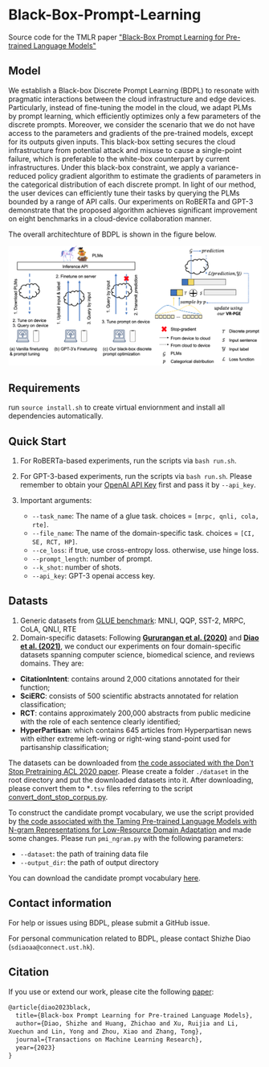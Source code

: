 # Black-Box-Prompt-Learning

Source code for the TMLR paper ["Black-Box Prompt Learning for Pre-trained Language Models"](https://arxiv.org/abs/2201.08531)

## Model

We establish a Black-box Discrete Prompt Learning (BDPL) to resonate with pragmatic interactions between the cloud infrastructure and edge devices. 
Particularly, instead of fine-tuning the model in the cloud, we adapt PLMs by prompt learning, which efficiently optimizes only a few parameters of the discrete prompts.
Moreover, we consider the scenario that we do not have access to the parameters and gradients of the pre-trained models, except for its outputs given inputs. 
This black-box setting secures the cloud infrastructure from potential attack and misuse to cause a single-point failure, which is preferable to the white-box counterpart by current infrastructures. 
Under this black-box constraint, we apply a variance-reduced policy gradient algorithm to estimate the gradients of parameters in the categorical distribution of each discrete prompt. 
In light of our method, the user devices can efficiently tune their tasks by querying the PLMs bounded by a range of API calls. 
Our experiments on RoBERTa and GPT-3 demonstrate that the proposed algorithm achieves significant improvement on eight benchmarks in a cloud-device collaboration manner. 

The overall architechture of BDPL is shown in the figure below.

![image info](./assets/blackbox-prompt-model-v6.png)

## Requirements
run `source install.sh` to create virtual enviornment and install all dependencies automatically.

## Quick Start
1. For RoBERTa-based experiments, run the scripts via `bash run.sh`. 


2. For GPT-3-based experiments, run the scripts via `bash run.sh`. Please remember to obtain your [OpenAI API Key](https://openai.com/api/) first and pass it by `--api_key`.

3. Important arguments:
   * `--task_name`: The name of a glue task. choices = `[mrpc, qnli, cola, rte]`.
   * `--file_name`: The name of the domain-specific task. choices = `[CI, SE, RCT, HP]`.
   * `--ce_loss`: if true, use cross-entropy loss. otherwise, use hinge loss.
   * `--prompt_length`: number of prompt.
   * `--k_shot`: number of shots.
   * `--api_key`: GPT-3 openai access key.

## Datasts
1. Generic datasets from [GLUE benchmark](https://gluebenchmark.com/): MNLI, QQP, SST-2, MRPC, CoLA, QNLI, RTE
2. Domain-specific datasets:
Following [**Gururangan et al. (2020)**](https://arxiv.org/abs/2004.10964) and [**Diao et al. (2021)**](https://aclanthology.org/2021.acl-long.259.pdf), we conduct our experiments on four domain-specific datasets spanning computer science, biomedical science, and reviews domains. They are: 
* **CitationIntent**: contains around 2,000 citations annotated for their function;
* **SciERC**: consists of 500 scientific abstracts annotated for relation classification; 
* **RCT**: contains approximately 200,000 abstracts from public medicine with the role of each sentence clearly identified;
* **HyperPartisan**: which contains 645 articles from Hyperpartisan news with either extreme left-wing or right-wing stand-point used for partisanship classification;


The datasets can be downloaded from [the code associated with the Don't Stop Pretraining ACL 2020 paper](https://github.com/allenai/dont-stop-pretraining).
Please create a folder `./dataset` in the root directory and put the downloaded datasets into it.
After downloading, please convert them to *`.tsv` files referring to the script [convert_dont_stop_corpus.py](https://github.com/shizhediao/T-DNA/blob/main/data/convert_dont_stop_corpus.py).

To construct the candidate prompt vocabulary, we use the script provided by [the code associated with the Taming Pre-trained Language Models with N-gram Representations for Low-Resource Domain Adaptation](https://github.com/shizhediao/T-DNA) and made some changes. Please run `pmi_ngram.py` with the following parameters:
   * `--dataset`: the path of training data file
   * `--output_dir`: the path of output directory

You can download the candidate prompt vocabulary [here](https://drive.google.com/file/d/1-Mibhq_1XmtVR0jECp_rBlFbvwmgTCDS/view?usp=drive_link). 

## Contact information

For help or issues using BDPL, please submit a GitHub issue.

For personal communication related to BDPL, please contact Shizhe Diao (`sdiaoaa@connect.ust.hk`).

## Citation

If you use or extend our work, please cite the following [paper](https://arxiv.org/abs/2201.08531):
```
@article{diao2023black,
  title={Black-box Prompt Learning for Pre-trained Language Models},
  author={Diao, Shizhe and Huang, Zhichao and Xu, Ruijia and Li, Xuechun and Lin, Yong and Zhou, Xiao and Zhang, Tong},
  journal={Transactions on Machine Learning Research},
  year={2023}
}
```